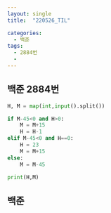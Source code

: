 ```yaml
---
layout: single
title:  "220526_TIL"

categories:
  - 백준
tags:
  - 2884번
  - 
---
```


## 백준 2884번
```python
H, M = map(int,input().split())

if M-45<0 and H>0: 
    M = M+15
    H = H-1
elif M-45<0 and H==0:
    H = 23
    M = M+15
else:
    M = M-45

print(H,M) 
```

## 백준 
